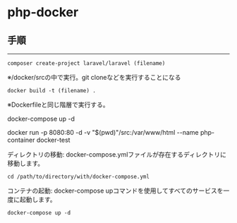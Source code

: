 # php-docker

## 手順
---
```shell:title
composer create-project laravel/laravel (filename)
```
※/docker/srcの中で実行。git cloneなどを実行することになる<br>
```shell:title
docker build -t (filename) .
```
※Dockerfileと同じ階層で実行する。<br>


docker-compose up -d 


docker run -p 8080:80 -d -v "$(pwd)"/src:/var/www/html --name php-container docker-test

ディレクトリの移動: docker-compose.ymlファイルが存在するディレクトリに移動します。

```shell:title
cd /path/to/directory/with/docker-compose.yml
```
コンテナの起動: docker-compose upコマンドを使用してすべてのサービスを一度に起動します。
```shell:title
docker-compose up -d
```
